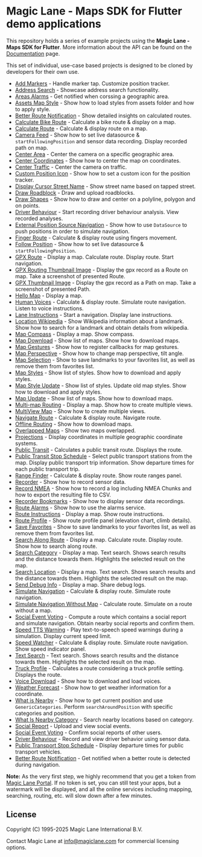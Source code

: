 # Magic Lane - Maps SDK for Flutter demo applications

This repository holds a series of example projects using the **Magic Lane - Maps SDK for Flutter**. More information about the API can be found on the [Documentation](https://developer.magiclane.com/documentation) page.

This set of individual, use-case based projects is designed to be cloned by developers for their own use.

* [Add Markers](add_markers) - Handle marker tap. Customize position tracker.
* [Address Search](address_search) - Showcase address search functionality.
* [Areas Alarms](areas_alarms) - Get notified when corssing a geographic area. 
* [Assets Map Style](assets_map_style) - Show how to load styles from assets folder and how to apply style.
* [Better Route Notification](better_route_notification) - Show detailed insights on calculated routes.
* [Calculate Bike Route](calculate_bike_route) - Calculate a bike route & display on a map.
* [Calculate Route](calculate_route) - Calculate & display route on a map.
* [Camera Feed](camera_feed) - Show how to set live datasource & `startFollowingPosition` and sensor data recording. Display recorded path on map.
* [Center Area](center_area) - Center the camera on a specific geographic area.
* [Center Coordinates](center_coordinates) - Show how to center the map on coordinates.
* [Center Traffic](center_traffic) - Center the camera on traffic.
* [Custom Position Icon](custom_position_icon) - Show how to set a custom icon for the position tracker.
* [Display Cursor Street Name](display_cursor_street_name) - Show street name based on tapped street.
* [Draw Roadblock](draw_roadblock) - Draw and upload roadblocks.
* [Draw Shapes](draw_shapes) - Show how to draw and center on a polyline, polygon and on points.
* [Driver Behaviour](driver_behaviour) - Start recording driver behaviour analysis. View recorded analyses.
* [External Position Source Navigation](external_position_source_navigation) - Show how to use `DataSource` to push positions in order to simulate navigation.
* [Finger Route](finger_route) - Calculate & display route using fingers movement.
* [Follow Position](follow_position) - Show how to set live datasource & `startFollowingPosition`.
* [GPX Route](gpx_route) - Display a map. Calculate route. Display route. Start navigation.
* [GPX Routing Thumbnail Image](gpx_routing_thumbnail_image) - Display the gpx record as a Route on map. Take a screenshot of presented Route.
* [GPX Thumbnail Image](gpx_thumbnail_image) - Display the gpx record as a Path on map. Take a screenshot of presented Path.
* [Hello Map](hello_map) - Display a map.
* [Human Voices](human_voices) - Calculate & display route. Simulate route navigation. Listen to voice instructions.
* [Lane Instructions](lane_instructions) - Start a navigation. Display lane instructions.
* [Location Wikipedia](location_wikipedia) - Show Wikipedia information about a landmark. Show how to search for a landmark and obtain details from wikipedia.
* [Map Compass](map_compass) - Display a map. Show compass.
* [Map Download](map_download) - Show list of maps. Show how to download maps.
* [Map Gestures](map_gestures) - Show how to register callbacks for map gestures.
* [Map Perspective](map_perspective) - Show how to change map perspective, tilt angle.
* [Map Selection](map_selection) - Show to save landmarks to your favorites list, as well as remove them from favorites list.
* [Map Styles](map_styles) - Show list of styles. Show how to download and apply styles.
* [Map Style Update](map_style_update) - Show list of styles. Update old map styles. Show how to download and apply styles.
* [Map Update](map_update) - Show list of maps. Show how to download maps.
* [Multi-map Routing](multi_map_routing) - Display a map. Show how to create multiple views.
* [MultiView Map](multiview_map) - Show how to create multiple views.
* [Navigate Route](navigate_route) - Calculate & display route. Navigate route.
* [Offline Routing](offline_routing) - Show how to download maps.
* [Overlapped Maps](overlapped_maps) - Show two maps overlapped.
* [Projections](projections) - Display coordinates in multiple geographic coordinate systems.
* [Public Transit](public_transit) - Calculates a public transit route. Displays the route.
* [Public Transit Stop Schedule](public_transit_stop_schedule) - Select public transport stations from the map. Display public transport trip information. Show departure times for each public transport trip.
* [Range Finder](range_finder) - Calculate & display route. Show route ranges panel.
* [Recorder](recorder) - Show how to record sensor data.
* [Record NMEA](record_nmea) - Show how to record a log including NMEA Chunks and how to export the resulting file to CSV.
* [Recorder Bookmarks](recorder_bookmarks) - Show how to display sensor data recordings.
* [Route Alarms](route_alarms) - Show how to use the alarms service.
* [Route Instructions](route_instructions) - Display a map. Show route instructions.
* [Route Profile](route_profile) - Show route profile panel (elevation chart, climb details).
* [Save Favorites](save_favorites) - Show to save landmarks to your favorites list, as well as remove them from favorites list.
* [Search Along Route](search_along_route) - Display a map. Calculate route. Display route. Show how to search along route.
* [Search Category](search_category) - Display a map. Text search. Shows search results and the distance towards them. Highlights the selected result on the map.
* [Search Location](search_location) - Display a map. Text search. Shows search results and the distance towards them. Highlights the selected result on the map.
* [Send Debug Info](send_debug_info) - Display a map. Share debug logs.
* [Simulate Navigation](simulate_navigation) - Calculate & display route. Simulate route navigation.
* [Simulate Navigation Without Map](simulate_navigation_without_map) - Calculate route. Simulate on a route without a map.
* [Social Event Voting](social_event_voting) - Compute a route which contains a social report and simulate navigation. Obtain nearby social reports and confirm them.
* [Speed TTS Warning](speed_tts_warning) - Play text-to-speech speed warnings during a simulation. Display current speed limit.
* [Speed Watcher](speed_watcher) - Calculate & display route. Simulate route navigation. Show speed indicator panel.
* [Text Search](text_search) - Text search. Shows search results and the distance towards them. Highlights the selected result on the map.
* [Truck Profile](truck_profile) - Calculates a route considering a truck profile setting. Displays the route.
* [Voice Download](voice_download) - Show how to download and load voices.
* [Weather Forecast](weather_forecast) - Show how to get weather information for a coordinate.
* [What is Nearby](what_is_nearby) - Show how to get current position and use `GenericCategories`. Perform `searchAroundPosition` with specific categories and position.
* [What Is Nearby Category](what_is_nearby_category) - Search nearby locations based on category.
* [Social Report](social_report) - Upload and view social events.
* [Social Event Voting](social_event_voting) - Confirm social reports of other users.
* [Driver Behaviour](driver_behaviour) - Record and view driver behavior using sensor data.
* [Public Transport Stop Schedule](public_transport_stop_schedule) - Display departure times for public transport vehicles.
* [Better Route Notification](better_route_notification) - Get notified when a better route is detected during navigation.

**Note:** As the very first step, we highly recommend that you get a token from [Magic Lane Portal](https://developer.magiclane.com/api). If no token is set, you can still test your apps, but a watermark will be displayed, and all the online services including mapping, searching, routing, etc. will slow down after a few minutes.

## License

Copyright (C) 1995-2025 Magic Lane International B.V.

Contact Magic Lane at info@magiclane.com for commercial licensing options.
